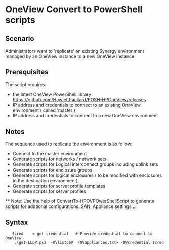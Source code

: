 # OneView Convert to PowerShell scripts


## Scenario
Administrators want to 'replicate' an existing Synergy environment managed by an OneView instance to a new OneView instance 


## Prerequisites
The script requires:
   * the latest OneView PowerShell library : https://github.com/HewlettPackard/POSH-HPOneView/releases
   * IP address and credentials to connect to an existing OneView environment ( called 'master')
   * IP address and credentials to connect to a new OneView environment


## Notes
The sequence used to replicate the environment is as follow:
   * Connect to the master environment
   * Generate scripts for networks / network sets
   * Generate scripts for Logical interconnect groups including uplink sets
   * Generate scripts for enclosure groups
   * Generate scripts for logical enclosures ( to be modified with enclosures in the destination environment)
   * Generate scripts for server profile templates
   * Generate scripts for server profiles

   ** Note: Use the help of ConvertTo-HPOVPOwerShellScript to generate scripts for addtional configurations: SAN, Appliance settings ...


## Syntax

```
   $cred    = get-credential   # Provide credential to connect to OneView
    .\get-LLDP.ps1  -OVlistCSV  <OVappliances.txt> -OVcredential $cred 

```

    
